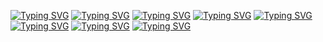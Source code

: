 [![Typing SVG](https://readme-typing-svg.herokuapp.com?font=Nabla&size=27&pause=697&color=F7F7F7&background=896ED4&center=true&width=435&lines=Hello%2C+I'm+Daria!+%E2%99%A1(%C2%B4%EF%BD%A1%E2%80%A2+%E1%B5%95+%E2%80%A2%EF%BD%A1)+%E2%99%A1)](https://git.io/typing-svg)
[![Typing SVG](https://readme-typing-svg.herokuapp.com?font=Nabla&size=27&pause=697&color=F7F7F7&background=896ED4&center=true&width=435&lines=%E2%99%A1%E2%9D%A4%E2%99%A1%E2%9D%A4%E2%99%A1%E2%9D%A4%E2%99%A1%E2%9D%A4%E2%99%A1%E2%9D%A4%E2%99%A1%E2%9D%A4%E2%99%A1%E2%9D%A4%E2%99%A1%E2%9D%A4%E2%99%A1%E2%9D%A4%E2%99%A1)](https://git.io/typing-svg)
[![Typing SVG](https://readme-typing-svg.herokuapp.com?font=Nabla&size=27&pause=697&color=F7F7F7&background=896ED4&center=true&width=435&lines=%E2%99%A1%E2%9D%A4+Computer+science+student%2C++%E2%9D%A4%E2%99%A1)](https://git.io/typing-svg)
[![Typing SVG](https://readme-typing-svg.herokuapp.com?font=Nabla&size=27&pause=697&color=F7F7F7&background=896ED4&center=true&width=435&lines=%E2%99%A1%E2%9D%A4%E2%99%A1%E2%9D%A4%E2%99%A1%E2%9D%A4%E2%99%A1%E2%9D%A4%E2%99%A1%E2%9D%A4%E2%99%A1%E2%9D%A4%E2%99%A1%E2%9D%A4%E2%99%A1%E2%9D%A4%E2%99%A1%E2%9D%A4%E2%99%A1)](https://git.io/typing-svg)
[![Typing SVG](https://readme-typing-svg.herokuapp.com?font=Nabla&size=27&pause=697&color=F7F7F7&background=896ED4&center=true&width=435&lines=%E2%99%A1%E2%9D%A4+pharmacist+and+pet-mom+%E2%9D%A4%E2%99%A1)](https://git.io/typing-svg)
[![Typing SVG](https://readme-typing-svg.herokuapp.com?font=Nabla&size=27&pause=697&color=F7F7F7&background=896ED4&center=true&width=435&lines=%E2%99%A1%E2%9D%A4%E2%99%A1%E2%9D%A4%E2%99%A1%E2%9D%A4%E2%99%A1%E2%9D%A4%E2%99%A1%E2%9D%A4%E2%99%A1%E2%9D%A4%E2%99%A1%E2%9D%A4%E2%99%A1%E2%9D%A4%E2%99%A1%E2%9D%A4%E2%99%A1)](https://git.io/typing-svg)
[![Typing SVG](https://readme-typing-svg.herokuapp.com?font=Nabla&size=27&pause=697&color=F7F7F7&background=896ED4&center=true&width=435&lines=%E2%99%A1%E2%9D%A4+from+Saint-Petersburg+%E2%9D%A4%E2%99%A1)](https://git.io/typing-svg)
[![Typing SVG](https://readme-typing-svg.herokuapp.com?font=Nabla&size=27&pause=697&color=F7F7F7&background=896ED4&center=true&width=435&lines=%E2%99%A1%E2%9D%A4%E2%99%A1%E2%9D%A4%E2%99%A1%E2%9D%A4%E2%99%A1%E2%9D%A4%E2%99%A1%E2%9D%A4%E2%99%A1%E2%9D%A4%E2%99%A1%E2%9D%A4%E2%99%A1%E2%9D%A4%E2%99%A1%E2%9D%A4%E2%99%A1)](https://git.io/typing-svg)
<!--
**kooqqa/kooqqa** is a ✨ _special_ ✨ repository because its `README.md` (this file) appears on your GitHub profile.

Here are some ideas to get you started:

- 🔭 I’m currently working on ...
- 🌱 I’m currently learning ...
- 👯 I’m looking to collaborate on ...
- 🤔 I’m looking for help with ...
- 💬 Ask me about ...
- 📫 How to reach me: ...
- 😄 Pronouns: ...
- ⚡ Fun fact: ...
-->
